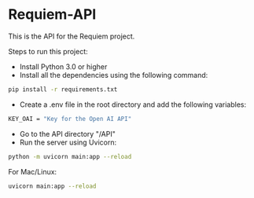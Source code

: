 # Requiem-API

This is the API for the Requiem project.

Steps to run this project:
- Install Python 3.0 or higher
- Install all the dependencies using the following command:
```bash
pip install -r requirements.txt
```
- Create a .env file in the root directory and add the following variables:
```bash
KEY_OAI = "Key for the Open AI API"
```
- Go to the API directory "/API" 
- Run the server using Uvicorn:
```bash
python -m uvicorn main:app --reload
```

For Mac/Linux:
```bash
uvicorn main:app --reload
```
